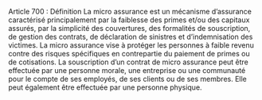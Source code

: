 Article 700 : Définition
La micro assurance est un mécanisme d’assurance caractérisé principalement par la faiblesse des primes et/ou des capitaux assurés, par la simplicité des couvertures, des formalités de souscription, de gestion des contrats, de déclaration de sinistres et d’indemnisation des victimes.
La micro assurance vise à protéger les personnes à faible revenu contre des risques spécifiques en contrepartie du paiement de primes ou de cotisations.
La souscription d’un contrat de micro assurance peut être effectuée par une personne morale, une entreprise ou une communauté pour le compte de ses employés, de ses clients ou de ses membres. Elle peut également être effectuée par une personne physique.